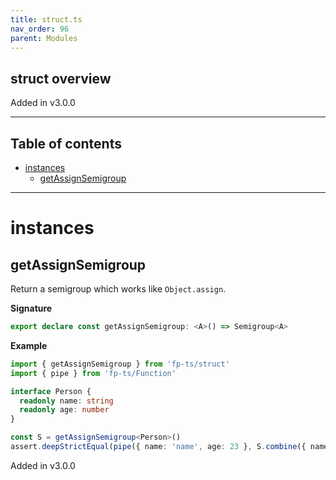 ```yaml
---
title: struct.ts
nav_order: 96
parent: Modules
---
```


## struct overview

Added in v3.0.0

---

<h2 class="text-delta">Table of contents</h2>

- [instances](#instances)
  - [getAssignSemigroup](#getassignsemigroup)

---

# instances

## getAssignSemigroup

Return a semigroup which works like `Object.assign`.

**Signature**

```ts
export declare const getAssignSemigroup: <A>() => Semigroup<A>
```

**Example**

```ts
import { getAssignSemigroup } from 'fp-ts/struct'
import { pipe } from 'fp-ts/Function'

interface Person {
  readonly name: string
  readonly age: number
}

const S = getAssignSemigroup<Person>()
assert.deepStrictEqual(pipe({ name: 'name', age: 23 }, S.combine({ name: 'name', age: 24 })), { name: 'name', age: 24 })
```

Added in v3.0.0
